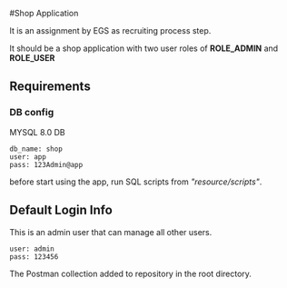 
#Shop Application

It is an assignment by EGS as recruiting process step.

It should be a shop application with two user roles of **ROLE_ADMIN** and **ROLE_USER**

## Requirements
### DB config
MYSQL 8.0 DB

    db_name: shop
    user: app
    pass: 123Admin@app

before start using the app, run SQL scripts from _"resource/scripts"_.

## Default Login Info

This is an admin user that can manage all other users.

    user: admin
    pass: 123456

The Postman collection added to repository in the root directory.